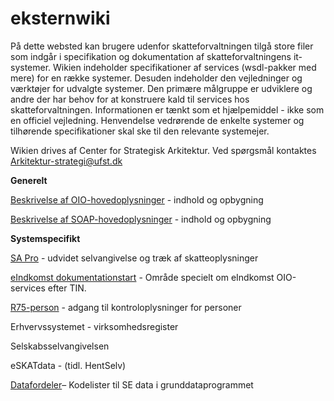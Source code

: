 # eksternwiki

På dette websted kan brugere udenfor skatteforvaltningen tilgå store filer som indgår i specifikation og dokumentation af skatteforvaltningens it-systemer. Wikien indeholder specifikationer af services (wsdl-pakker med mere) for en række systemer. Desuden indeholder den vejledninger og værktøjer for udvalgte systemer. Den primære målgruppe er udviklere og andre der har behov for at konstruere kald til services hos skatteforvaltningen. Informationen er tænkt som et hjælpemiddel - ikke som en officiel vejledning. Henvendelse vedrørende de enkelte systemer og tilhørende specifikationer skal ske til den relevante systemejer.

Wikien drives af Center for Strategisk Arkitektur. Ved spørgsmål kontaktes Arkitektur-strategi@ufst.dk


**Generelt**

[Beskrivelse af OIO-hovedoplysninger](https://github.com/skat/eksternwiki/blob/main/media/oiohovedoplysninger_2_.pdf) - indhold og opbygning

[Beskrivelse af SOAP-hovedoplysninger](https://github.com/skat/eksternwiki/raw/refs/heads/main/media/hovedoplysninger.zip) - indhold og opbygning




**Systemspecifikt**


[SA Pro](https://github.com/skat/eksternwiki/blob/main/services/SAPro.md) - udvidet selvangivelse og træk af skatteoplysninger

[eIndkomst dokumentationstart](https://github.com/skat/eksternwiki/blob/main/eIndkomst.md) - Område specielt om eIndkomst OIO-services efter TIN.

[R75-person](https://github.com/skat/eksternwiki/blob/main/services/R75Person.md) - adgang til kontroloplysninger for personer

Erhvervssystemet - virksomhedsregister

Selskabsselvangivelsen

eSKATdata - (tidl. HentSelv)

[Datafordeler](https://github.com/skat/eksternwiki/tree/main/media)– Kodelister til SE data i grunddataprogrammet
